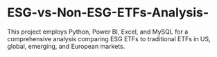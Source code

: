 # ESG-vs-Non-ESG-ETFs-Analysis-
This project employs Python, Power BI, Excel, and MySQL for a comprehensive analysis comparing ESG ETFs to traditional ETFs in US, global, emerging, and European markets.
